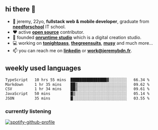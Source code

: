 ## hi there 👋

- 👦 jeremy,  22yo, **fullstack web & mobile developer**, graduate from **[needforschool](https://www.needfor-school.com/)** IT school.
- ❤️ active **[open source](https://github.com/jerembdn)** contributor.
- 🧠 founded **[onruntime studio](https://github.com/onruntime)** which is a digital creation studio.
- 💻 working on **[tonightpass](https://tonightpass.com)**, **[thegreensuits](https://thegreensuits.fr)**, **[musy](https://github.com/musyapp)** and much more...
- 📫 you can reach me on **[linkedin](https://www.linkedin.com/in/jeremybdn/)** or **[work@jeremybdn.fr](mailto:work@jeremybdn.fr)**.

## weekly used languages

<!--START_SECTION:waka-->

```txt
TypeScript   10 hrs 55 mins  ████████████████▓░░░░░░░░   66.34 %
Markdown     1 hr 35 mins    ██▒░░░░░░░░░░░░░░░░░░░░░░   09.62 %
CSV          1 hr 34 mins    ██▒░░░░░░░░░░░░░░░░░░░░░░   09.61 %
JavaScript   50 mins         █▒░░░░░░░░░░░░░░░░░░░░░░░   05.14 %
JSON         35 mins         █░░░░░░░░░░░░░░░░░░░░░░░░   03.55 %
```

<!--END_SECTION:waka-->

### currently listening
[![spotify-github-profile](https://spotify-github-profile.vercel.app/api/view?uid=31ugdvkonmhxzbnkai2r7ue2empe&cover_image=true&theme=natemoo-re&show_offline=false&background_color=121212&bar_color=3356d7&bar_color_cover=false)](https://open.spotify.com/user/31225jnpumbhbpldcz2wjg24aymi)

